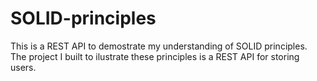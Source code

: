 # SOLID-principles
This is a REST API to demostrate my understanding of SOLID principles. The project I built to ilustrate these principles is a REST API for storing users.
